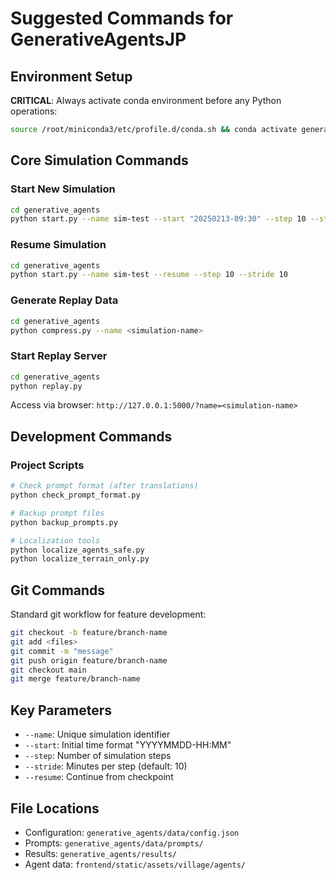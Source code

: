 # Suggested Commands for GenerativeAgentsJP

## Environment Setup
**CRITICAL**: Always activate conda environment before any Python operations:
```bash
source /root/miniconda3/etc/profile.d/conda.sh && conda activate generative_agents_cn
```

## Core Simulation Commands

### Start New Simulation
```bash
cd generative_agents
python start.py --name sim-test --start "20250213-09:30" --step 10 --stride 10
```

### Resume Simulation
```bash
cd generative_agents
python start.py --name sim-test --resume --step 10 --stride 10
```

### Generate Replay Data
```bash
cd generative_agents
python compress.py --name <simulation-name>
```

### Start Replay Server
```bash
cd generative_agents
python replay.py
```
Access via browser: `http://127.0.0.1:5000/?name=<simulation-name>`

## Development Commands

### Project Scripts
```bash
# Check prompt format (after translations)
python check_prompt_format.py

# Backup prompt files
python backup_prompts.py

# Localization tools
python localize_agents_safe.py
python localize_terrain_only.py
```

## Git Commands
Standard git workflow for feature development:
```bash
git checkout -b feature/branch-name
git add <files>
git commit -m "message"
git push origin feature/branch-name
git checkout main
git merge feature/branch-name
```

## Key Parameters
- `--name`: Unique simulation identifier
- `--start`: Initial time format "YYYYMMDD-HH:MM"
- `--step`: Number of simulation steps
- `--stride`: Minutes per step (default: 10)
- `--resume`: Continue from checkpoint

## File Locations
- Configuration: `generative_agents/data/config.json`
- Prompts: `generative_agents/data/prompts/`
- Results: `generative_agents/results/`
- Agent data: `frontend/static/assets/village/agents/`